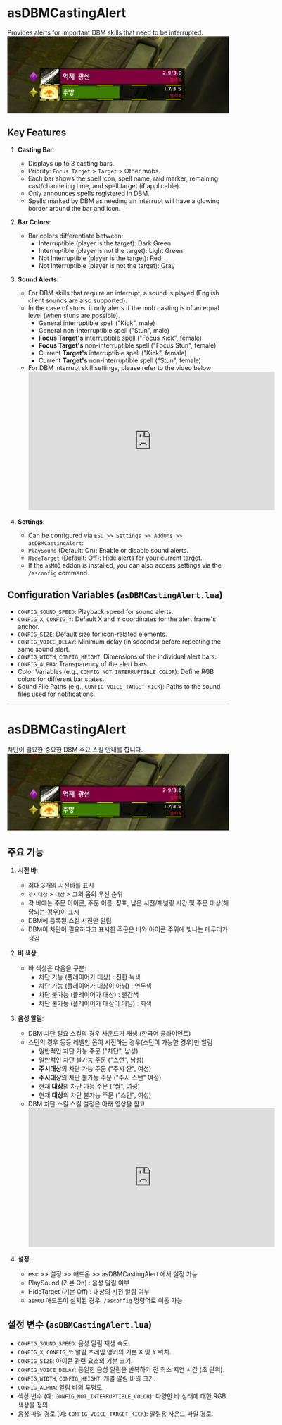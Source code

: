 # asDBMCastingAlert 

Provides alerts for important DBM skills that need to be interrupted.
![asDBMCastingAlert](https://github.com/aspilla/asMOD/blob/main/.Pictures/asDBMCastingAlert.png?raw=true)

## Key Features

1.  **Casting Bar**:
    *   Displays up to 3 casting bars.
    *   Priority: `Focus Target` > `Target` > Other mobs.
    *   Each bar shows the spell icon, spell name, raid marker, remaining cast/channeling time, and spell target (if applicable).
    *   Only announces spells registered in DBM.
    *   Spells marked by DBM as needing an interrupt will have a glowing border around the bar and icon.

2.  **Bar Colors**:
    *   Bar colors differentiate between:
        *   Interruptible (player is the target): Dark Green
        *   Interruptible (player is not the target): Light Green
        *   Not Interruptible (player is the target): Red
        *   Not Interruptible (player is not the target): Gray

3.  **Sound Alerts**:
    *   For DBM skills that require an interrupt, a sound is played (English client sounds are also supported).
    *   In the case of stuns, it only alerts if the mob casting is of an equal level (when stuns are possible).
        *   General interruptible spell ("Kick", male)
        *   General non-interruptible spell ("Stun", male)
        *   **Focus Target's** interruptible spell ("Focus Kick", female)
        *   **Focus Target's** non-interruptible spell ("Focus Stun", female)
        *   Current **Target's** interruptible spell ("Kick", female)
        *   Current **Target's** non-interruptible spell ("Stun", female)
    *   For DBM interrupt skill settings, please refer to the video below:
        <iframe width="560" height="315" src="https://www.youtube.com/embed/Yn19ieQ6QRo?si=t2k3SFIV2hycDGo2" title="YouTube video player" frameborder="0" allow="accelerometer; autoplay; clipboard-write; encrypted-media; gyroscope; picture-in-picture; web-share" referrerpolicy="strict-origin-when-cross-origin" allowfullscreen></iframe>

4.  **Settings**:
    *   Can be configured via `ESC >> Settings >> AddOns >> asDBMCastingAlert`:
    *   `PlaySound` (Default: On): Enable or disable sound alerts.
    *   `HideTarget` (Default: Off): Hide alerts for your current target.
    *   If the `asMOD` addon is installed, you can also access settings via the `/asconfig` command.

## Configuration Variables (`asDBMCastingAlert.lua`)

*   `CONFIG_SOUND_SPEED`: Playback speed for sound alerts.
*   `CONFIG_X`, `CONFIG_Y`: Default X and Y coordinates for the alert frame's anchor.
*   `CONFIG_SIZE`: Default size for icon-related elements.
*   `CONFIG_VOICE_DELAY`: Minimum delay (in seconds) before repeating the same sound alert.
*   `CONFIG_WIDTH`, `CONFIG_HEIGHT`: Dimensions of the individual alert bars.
*   `CONFIG_ALPHA`: Transparency of the alert bars.
*   Color Variables (e.g., `CONFIG_NOT_INTERRUPTIBLE_COLOR`): Define RGB colors for different bar states.
*   Sound File Paths (e.g., `CONFIG_VOICE_TARGET_KICK`): Paths to the sound files used for notifications.

---

# asDBMCastingAlert

차단이 필요한 중요한 DBM 주요 스킬 안내를 합니다. 
![asDBMCastingAlert](https://github.com/aspilla/asMOD/blob/main/.Pictures/asDBMCastingAlert.png?raw=true)

## 주요 기능

1.  **시전 바**:
    *   최대 3개의 시전바를 표시
    *   `주시대상` > `대상` > 그외 몹의 우선 순위
    *   각 바에는 주문 아이콘, 주문 이름, 징표, 남은 시전/채널링 시간 및 주문 대상(해당되는 경우)이 표시
    *   DBM에 등록된 스킬 시전만 알림
    *   DBM이 차단이 필요하다고 표시한 주문은 바와 아이콘 주위에 빛나는 테두리가 생김


2.  **바 색상**:
    *   바 색상은 다음을 구분:
        *   차단 가능 (플레이어가 대상) : 진한 녹색
        *   차단 가능 (플레이어가 대상이 아님) :  연두색
        *   차단 불가능 (플레이어가 대상) : 빨간색
        *   차단 불가능 (플레이어가 대상이 아님) : 회색

3.  **음성 알림**:
    *   DBM 차단 필요 스킬의 경우 사운드가 재생 (한국어 클라이언트)
    *   스턴의 경우 동등 레벨인 몹이 시전하는 경우(스턴이 가능한 경우)만 알림
        *   일반적인 차단 가능 주문 ("차단", 남성)
        *   일반적인 차단 불가능 주문 ("스턴", 남성)
        *   **주시대상**의 차단 가능 주문 ("주시 짤", 여성)
        *   **주시대상**의 차단 불가능 주문 ("주시 스턴" 여성)
        *   현재 **대상**의 차단 가능 주문 ("짤", 여성)
        *   현재 **대상**의 차단 불가능 주문 ("스턴", 여성)
    *   DBM 차단 스킬 스킬 설정은 아래 영상을 참고        
        <iframe width="560" height="315" src="https://www.youtube.com/embed/Yn19ieQ6QRo?si=t2k3SFIV2hycDGo2" title="YouTube video player" frameborder="0" allow="accelerometer; autoplay; clipboard-write; encrypted-media; gyroscope; picture-in-picture; web-share" referrerpolicy="strict-origin-when-cross-origin" allowfullscreen></iframe>

4.  **설정**:
    *   esc >> 설정 >> 애드온 >> asDBMCastingAlert 에서 설정 가능
    *   PlaySound (기본 On) : 음성 알림 여부
    *   HideTarget (기본 Off) : 대상의 시전 알림 여부
    *   `asMOD` 애드온이 설치된 경우, `/asconfig` 명령어로 이동 가능

## 설정 변수 (`asDBMCastingAlert.lua`)

*   `CONFIG_SOUND_SPEED`: 음성 알림 재생 속도.
*   `CONFIG_X`, `CONFIG_Y`: 알림 프레임 앵커의 기본 X 및 Y 위치.
*   `CONFIG_SIZE`: 아이콘 관련 요소의 기본 크기.
*   `CONFIG_VOICE_DELAY`: 동일한 음성 알림을 반복하기 전 최소 지연 시간 (초 단위).
*   `CONFIG_WIDTH`, `CONFIG_HEIGHT`: 개별 알림 바의 크기.
*   `CONFIG_ALPHA`: 알림 바의 투명도.
*   색상 변수 (예: `CONFIG_NOT_INTERRUPTIBLE_COLOR`): 다양한 바 상태에 대한 RGB 색상을 정의
*   음성 파일 경로 (예: `CONFIG_VOICE_TARGET_KICK`): 알림용 사운드 파일 경로.

